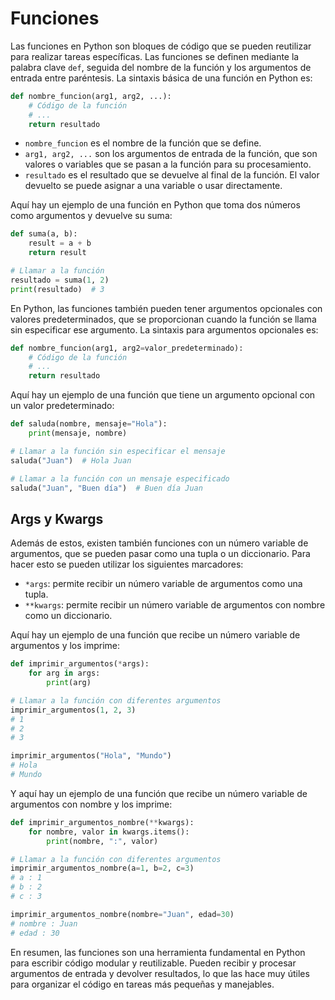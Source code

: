 # Funciones

Las funciones en Python son bloques de código que se pueden reutilizar para realizar tareas específicas. Las funciones se definen mediante la palabra clave `def`, seguida del nombre de la función y los argumentos de entrada entre paréntesis. La sintaxis básica de una función en Python es:

```python
def nombre_funcion(arg1, arg2, ...):
    # Código de la función
    # ...
    return resultado
```

* `nombre_funcion` es el nombre de la función que se define.
* `arg1, arg2, ...` son los argumentos de entrada de la función, que son valores o variables que se pasan a la función para su procesamiento.
* `resultado` es el resultado que se devuelve al final de la función. El valor devuelto se puede asignar a una variable o usar directamente.

Aquí hay un ejemplo de una función en Python que toma dos números como argumentos y devuelve su suma:

```python
def suma(a, b):
    result = a + b
    return result

# Llamar a la función
resultado = suma(1, 2)
print(resultado)  # 3
```

En Python, las funciones también pueden tener argumentos opcionales con valores predeterminados, que se proporcionan cuando la función se llama sin especificar ese argumento. La sintaxis para argumentos opcionales es:

```python
def nombre_funcion(arg1, arg2=valor_predeterminado):
    # Código de la función
    # ...
    return resultado
```

Aquí hay un ejemplo de una función que tiene un argumento opcional con un valor predeterminado:

```python
def saluda(nombre, mensaje="Hola"):
    print(mensaje, nombre)

# Llamar a la función sin especificar el mensaje
saluda("Juan")  # Hola Juan

# Llamar a la función con un mensaje especificado
saluda("Juan", "Buen día")  # Buen día Juan
```

## Args y Kwargs <a href="#args-y-kwargs-en-python" id="args-y-kwargs-en-python"></a>

Además de estos, existen también funciones con un número variable de argumentos, que se pueden pasar como una tupla o un diccionario. Para hacer esto se pueden utilizar los siguientes marcadores:

* `*args`: permite recibir un número variable de argumentos como una tupla.
* `**kwargs`: permite recibir un número variable de argumentos con nombre como un diccionario.

Aquí hay un ejemplo de una función que recibe un número variable de argumentos y los imprime:

```python
def imprimir_argumentos(*args):
    for arg in args:
        print(arg)

# Llamar a la función con diferentes argumentos
imprimir_argumentos(1, 2, 3)
# 1
# 2
# 3

imprimir_argumentos("Hola", "Mundo")
# Hola
# Mundo
```

Y aquí hay un ejemplo de una función que recibe un número variable de argumentos con nombre y los imprime:

```python
def imprimir_argumentos_nombre(**kwargs):
    for nombre, valor in kwargs.items():
        print(nombre, ":", valor)

# Llamar a la función con diferentes argumentos
imprimir_argumentos_nombre(a=1, b=2, c=3)
# a : 1
# b : 2
# c : 3

imprimir_argumentos_nombre(nombre="Juan", edad=30)
# nombre : Juan
# edad : 30
```

En resumen, las funciones son una herramienta fundamental en Python para escribir código modular y reutilizable. Pueden recibir y procesar argumentos de entrada y devolver resultados, lo que las hace muy útiles para organizar el código en tareas más pequeñas y manejables.


